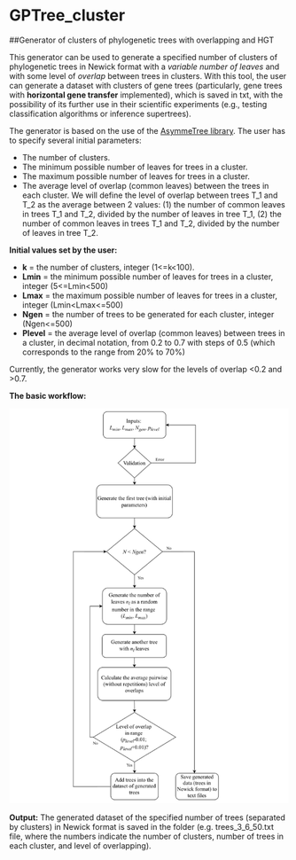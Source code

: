 # GPTree_cluster
##Generator of clusters of phylogenetic trees with overlapping and HGT

This generator can be used to generate a specified number of clusters of phylogenetic trees in Newick format with a *variable number of leaves*  and with some level of *overlap* between trees in clusters. With this tool, the user can generate a dataset with clusters of gene trees (particularly, gene trees with **horizontal gene transfer** implemented), which is saved in txt, with the possibility of its further use in their scientific experiments (e.g., testing classification algorithms or inference supertrees).

The generator is based on the use of the [AsymmeTree library](https://github.com/david-schaller/AsymmeTree).
The user has to specify several initial parameters:

*   The number of clusters.
*   The minimum possible number of leaves for trees in a cluster.
*   The maximum possible number of leaves for trees in a cluster.
*   The average level of overlap (common leaves) between the trees in each cluster. We will define the level of overlap between trees T_1 and T_2 as the average between 2 values: (1) the number of common leaves in trees T_1 and T_2, divided by the number of leaves in tree T_1, (2)  the number of common leaves in trees T_1 and T_2, divided by the number of leaves in tree T_2.

**Initial values set by the user:**

*   **k** = the number of clusters, integer (1<=k<100).
*   **Lmin** = the minimum possible number of leaves for trees in a cluster, integer (5<=Lmin<500)
*   **Lmax** = the maximum possible number of leaves for trees in a cluster, integer (Lmin<Lmax<=500)
*   **Ngen** = the number of trees to be generated for each cluster, integer (Ngen<=500)
*   **Plevel** = the average level of overlap (common leaves) between trees in a cluster, in decimal notation, from 0.2 to 0.7 with steps of 0.5 (which corresponds to the range from 20% to 70%)

Currently, the generator works very slow for the levels of overlap <0.2 and >0.7.

**The basic workflow:**

![The basic workflow](https://github.com/tahiri-lab/GPTree/blob/main/img/flow.png)

**Output:** The generated dataset of the specified number of trees (separated by clusters) in Newick format is saved in the folder (e.g. trees_3_6_50.txt file, where the numbers indicate the number of clusters, number of trees in each cluster, and level of overlapping).
